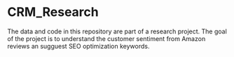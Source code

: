# CRM_Research

The data and code in this repository are part of a research project. The goal of the project is to understand the customer sentiment from Amazon reviews an sugguest SEO optimization keywords.

